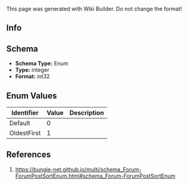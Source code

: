 <span class="wiki-builder">This page was generated with Wiki Builder. Do not change the format!</span>

## Info

## Schema
* **Schema Type:** Enum
* **Type:** integer
* **Format:** int32

## Enum Values
Identifier | Value | Description
---------- | ----- | -----------
Default | 0 | 
OldestFirst | 1 | 

## References
1. https://bungie-net.github.io/multi/schema_Forum-ForumPostSortEnum.html#schema_Forum-ForumPostSortEnum
